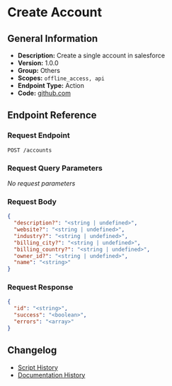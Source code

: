 <!-- BEGIN GENERATED CONTENT -->
# Create Account

## General Information

- **Description:** Create a single account in salesforce
- **Version:** 1.0.0
- **Group:** Others
- **Scopes:** `offline_access, api`
- **Endpoint Type:** Action
- **Code:** [github.com](https://github.com/NangoHQ/integration-templates/tree/main/integrations/salesforce-sandbox/actions/create-account.ts)


## Endpoint Reference

### Request Endpoint

`POST /accounts`

### Request Query Parameters

_No request parameters_

### Request Body

```json
{
  "description?": "<string | undefined>",
  "website?": "<string | undefined>",
  "industry?": "<string | undefined>",
  "billing_city?": "<string | undefined>",
  "billing_country?": "<string | undefined>",
  "owner_id?": "<string | undefined>",
  "name": "<string>"
}
```

### Request Response

```json
{
  "id": "<string>",
  "success": "<boolean>",
  "errors": "<array>"
}
```

## Changelog

- [Script History](https://github.com/NangoHQ/integration-templates/commits/main/integrations/salesforce-sandbox/actions/create-account.ts)
- [Documentation History](https://github.com/NangoHQ/integration-templates/commits/main/integrations/salesforce-sandbox/actions/create-account.md)

<!-- END  GENERATED CONTENT -->

